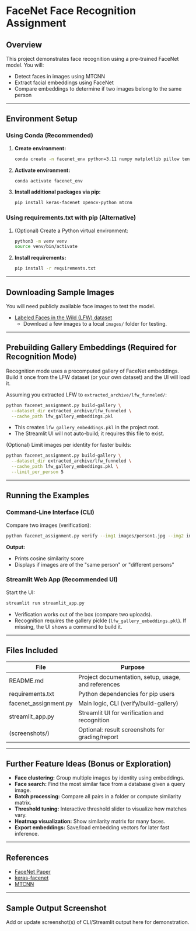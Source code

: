 # FaceNet Face Recognition Assignment

## Overview

This project demonstrates face recognition using a pre-trained FaceNet model. You will:
- Detect faces in images using MTCNN
- Extract facial embeddings using FaceNet
- Compare embeddings to determine if two images belong to the same person

---

## Environment Setup

### Using Conda (Recommended)
1. **Create environment:**
    ```bash
    conda create -n facenet_env python=3.11 numpy matplotlib pillow tensorflow keras scikit-learn opencv
    ```
2. **Activate environment:**
    ```bash
    conda activate facenet_env
    ```
3. **Install additional packages via pip:**
    ```bash
    pip install keras-facenet opencv-python mtcnn
    ```

### Using requirements.txt with pip (Alternative)
1. (Optional) Create a Python virtual environment:
    ```bash
    python3 -m venv venv
    source venv/bin/activate
    ```
2. **Install requirements:**
    ```bash
    pip install -r requirements.txt
    ```

---

## Downloading Sample Images

You will need publicly available face images to test the model.
- [Labeled Faces in the Wild (LFW) dataset](http://vis-www.cs.umass.edu/lfw/)
    - Download a few images to a local `images/` folder for testing.

---

## Prebuilding Gallery Embeddings (Required for Recognition Mode)

Recognition mode uses a precomputed gallery of FaceNet embeddings. Build it once from the LFW dataset (or your own dataset) and the UI will load it.

Assuming you extracted LFW to `extracted_archive/lfw_funneled/`:

```bash
python facenet_assignment.py build-gallery \
  --dataset_dir extracted_archive/lfw_funneled \
  --cache_path lfw_gallery_embeddings.pkl
```

- This creates `lfw_gallery_embeddings.pkl` in the project root.
- The Streamlit UI will not auto-build; it requires this file to exist.

(Optional) Limit images per identity for faster builds:
```bash
python facenet_assignment.py build-gallery \
  --dataset_dir extracted_archive/lfw_funneled \
  --cache_path lfw_gallery_embeddings.pkl \
  --limit_per_person 5
```

---

## Running the Examples

### Command-Line Interface (CLI)

Compare two images (verification):
```bash
python facenet_assignment.py verify --img1 images/person1.jpg --img2 images/person2.jpg
```
**Output:**
- Prints cosine similarity score
- Displays if images are of the "same person" or "different persons"

### Streamlit Web App (Recommended UI)

Start the UI:
```bash
streamlit run streamlit_app.py
```
- Verification works out of the box (compare two uploads).
- Recognition requires the gallery pickle (`lfw_gallery_embeddings.pkl`). If missing, the UI shows a command to build it.

---

## Files Included
| File                  | Purpose                                                      |
|-----------------------|-------------------------------------------------------------|
| README.md             | Project documentation, setup, usage, and references         |
| requirements.txt      | Python dependencies for pip users                           |
| facenet_assignment.py | Main logic, CLI (verify/build-gallery)                      |
| streamlit_app.py      | Streamlit UI for verification and recognition                |
| (screenshots/)        | Optional: result screenshots for grading/report             |

---

## Further Feature Ideas (Bonus or Exploration)
- **Face clustering:** Group multiple images by identity using embeddings.
- **Face search:** Find the most similar face from a database given a query image.
- **Batch processing:** Compare all pairs in a folder or compute similarity matrix.
- **Threshold tuning:** Interactive threshold slider to visualize how matches vary.
- **Heatmap visualization:** Show similarity matrix for many faces.
- **Export embeddings:** Save/load embedding vectors for later fast inference.

---

## References
* [FaceNet Paper](https://arxiv.org/abs/1503.03832)
* [keras-facenet](https://github.com/nyoki-mtl/keras-facenet)
* [MTCNN](https://github.com/ipazc/mtcnn)

---

## Sample Output Screenshot

Add or update screenshot(s) of CLI/Streamlit output here for demonstration.
